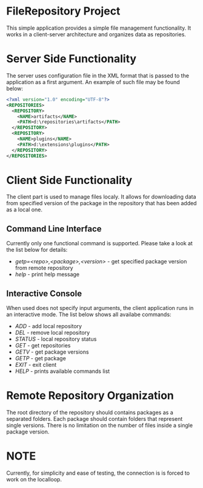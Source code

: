 # FileRepository Project
This simple application provides a simple file management functionality. It works in a client-server architecture and organizes data as repositories.

# Server Side Functionality
The server uses configuration file in the XML format that is passed to the application as a first argument. An example of such file may be found below:

```xml
<?xml version="1.0" encoding="UTF-8"?>
<REPOSITORIES>
  <REPOSITORY>
    <NAME>artifacts</NAME>
    <PATH>d:\repositories\artifacts</PATH>
  </REPOSITORY>
  <REPOSITORY>
    <NAME>plugins</NAME>
    <PATH>d:\extensions\plugins</PATH>
  </REPOSITORY>
</REPOSITORIES>
```

# Client Side Functionality
The client part is used to manage files localy. It allows for downloading data from specified version of the package in the repository that has been added as a local one.

## Command Line Interface
Currently only one functional command is supported. Please take a look at the list below for details:
* _getp=\<repo\>,\<package\>,\<version\>_ - get specified package version from remote repository
* _help_                                  - print help message

## Interactive Console
When used does not specify input arguments, the client application runs in an interactive mode. The list below shows all availabe commands:
* _ADD_    - add local repository
* _DEL_    - remove local repository
* _STATUS_ - local repository status
* _GET_    - get repositories
* _GETV_   - get package versions
* _GETP_   - get package
* _EXIT_   - exit client
* _HELP_   - prints available commands list

# Remote Repository Organization
The root directory of the repository should contains packages as a separated folders. Each package should contain folders that represent single versions. There is no limitation on the number of files inside a single package version.

# NOTE
Currently, for simplicity and ease of testing, the connection is is forced to work on the localloop.
